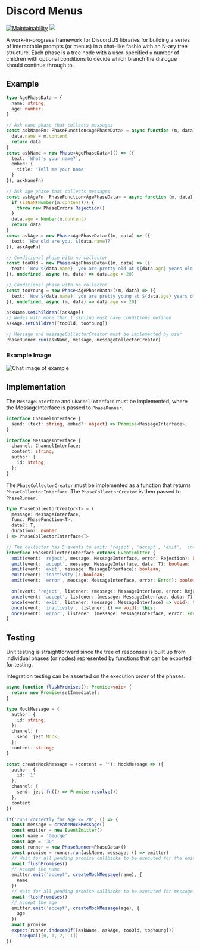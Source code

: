 
# Discord Menus
[![Maintainability](https://api.codeclimate.com/v1/badges/4be50d131276538502d1/maintainability)](https://codeclimate.com/github/synzen/discord-menus/maintainability)
<a href="https://codeclimate.com/github/synzen/discord-menus/test_coverage"><img src="https://api.codeclimate.com/v1/badges/4be50d131276538502d1/test_coverage" /></a>


A work-in-progress framework for Discord JS libraries for building a series of interactable prompts (or menus) in a chat-like fashio with an N-ary tree structure. Each phase is a tree node with a user-specified `n` number of children with optional conditions to decide which branch the dialogue should continue through to.

## Example
```ts
type AgePhaseData = {
  name: string;
  age: number;
}

// Ask name phase that collects messages
const askNameFn: PhaseFunction<AgePhaseData> = async function (m, data) {
  data.name = m.content
  return data
}
const askName = new Phase<AgePhaseData>(() => ({
  text: `What's your name?`,
  embed: {
    title: 'Tell me your name'
  }
}), askNameFn)

// Ask age phase that collects messages
const askAgeFn: PhaseFunction<AgePhaseData> = async function (m, data) {
  if (isNaN(Number(m.content))) {
    throw new PhaseErrors.Rejection()
  }
  data.age = Number(m.content)
  return data
}
const askAge = new Phase<AgePhaseData>((m, data) => ({
  text: `How old are you, ${data.name}?`
}), askAgeFn)

// Conditional phase with no collector
const tooOld = new Phase<AgePhaseData>((m, data) => ({
  text: `Wow ${data.name}, you are pretty old at ${data.age} years old!`
}), undefined, async (m, data) => data.age > 20)

// Conditional phase with no collector
const tooYoung = new Phase<AgePhaseData>((m, data) => ({
  text: `Wow ${data.name}, you are pretty young at ${data.age} years old!`
}), undefined, async (m, data) => data.age <= 20)

askName.setChildren([askAge])
// Nodes with more than 1 sibling must have conditions defined
askAge.setChildren([tooOld, tooYoung])

// Message and messageCollectorCreator must be implemented by user
PhaseRunner.run(askName, message, messageCollectorCreator)

```
### Example Image
![Chat image of example](https://i.imgur.com/rb1CauC.png)

## Implementation

The `MessageInterface` and `ChannelInterface` must be implemented, where the MessageInterface is passed to `PhaseRunner`.
```ts
interface ChannelInterface {
  send: (text: string, embed?: object) => Promise<MessageInterface>;
}

interface MessageInterface {
  channel: ChannelInterface;
  content: string;
  author: {
    id: string;
  };
}
```
The `PhaseCollectorCreator` must be implemented as a function that returns `PhaseCollectorInterface`. The `PhaseCollectorCreator` is then passed to `PhaseRunner`.
```ts
type PhaseCollectorCreator<T> = (
  message: MessageInterface,
  func: PhaseFunction<T>,
  data?: T,
  duration?: number
) => PhaseCollectorInterface<T>

// The collector has 5 events to emit: 'reject', 'accept', 'exit', 'inactivity', 'exit'
interface PhaseCollectorInterface extends EventEmitter {
  emit(event: 'reject', message: MessageInterface, error: Rejection): boolean;
  emit(event: 'accept', message: MessageInterface, data: T): boolean;
  emit(event: 'exit', message: MessageInterface): boolean;
  emit(event: 'inactivity'): boolean;
  emit(event: 'error', message: MessageInterface, error: Error): boolean;

  on(event: 'reject', listener: (message: MessageInterface, error: Rejection) => void): this;
  once(event: 'accept', listener: (message: MessageInterface, data: T) => void): this;
  once(event: 'exit', listener: (message: MessageInterface) => void): this;
  once(event: 'inactivity', listener: () => void): this;
  once(event: 'error', listener: (message: MessageInterface, error: Error) => void): this;
}
```

## Testing

Unit testing is straightforward since the tree of responses is built up from individual phases (or nodes) represented by functions that can be exported for testing.

Integration testing can be asserted on the execution order of the phases.
```ts
async function flushPromises(): Promise<void> {
  return new Promise(setImmediate);
}

type MockMessage = {
  author: {
    id: string;
  };
  channel: {
    send: jest.Mock;
  };
  content: string;
}

const createMockMessage = (content = ''): MockMessage => ({
  author: {
    id: '1'
  },
  channel: {
    send: jest.fn(() => Promise.resolve())
  },
  content
})

it('runs correctly for age <= 20', () => {
  const message = createMockMessage()
  const emitter = new EventEmitter()
  const name = 'George'
  const age = '30'
  const runner = new PhaseRunner<PhaseData>()
  const promise = runner.run(askName, message, () => emitter)
  // Wait for all pending promise callbacks to be executed for the emitter to set up
  await flushPromises()
  // Accept the name
  emitter.emit('accept', createMockMessage(name), {
    name
  })
  // Wait for all pending promise callbacks to be executed for message to be accepted
  await flushPromises()
  // Accept the age
  emitter.emit('accept', createMockMessage(age), {
    age
  })
  await promise
  expect(runner.indexesOf([askName, askAge, tooOld, tooYoung]))
    .toEqual([0, 1, 2, -1])
})
```
